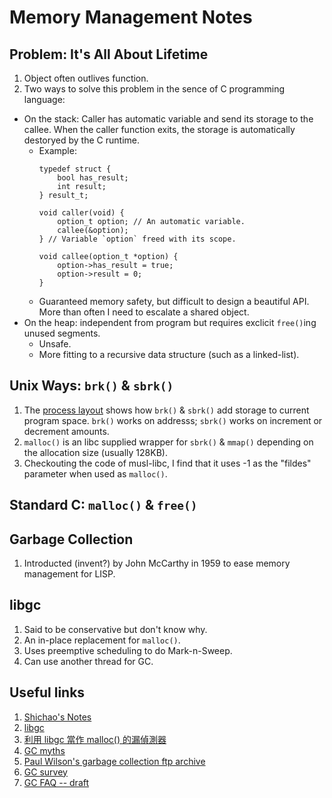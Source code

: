 # Memory Management Notes

## Problem: It's All About Lifetime

1. Object often outlives function.
2. Two ways to solve this problem in the sence of C programming language:
  - On the stack: Caller has automatic variable and send its storage to the callee. When the caller function exits, the storage is automatically destoryed by the C runtime.
    - Example:
      ```
      typedef struct {
          bool has_result;
          int result;
      } result_t;
      
      void caller(void) {
          option_t option; // An automatic variable.
          callee(&option);
      } // Variable `option` freed with its scope.
      
      void callee(option_t *option) {
          option->has_result = true;
          option->result = 0;
      }
      ```      
    - Guaranteed memory safety, but difficult to design a beautiful API. More than often I need to escalate a shared object.
  - On the heap: independent from program but requires exclicit `free()`ing unused segments.
    - Unsafe.
    - More fitting to a recursive data structure (such as a linked-list).

## Unix Ways: `brk()` & `sbrk()`

1. The [process layout](https://notes.shichao.io/tlpi/ch7/) shows how `brk()` & `sbrk()` add storage to current program space. `brk()` works on addresss; `sbrk()` works on increment or decrement amounts.
2. `malloc()` is an libc supplied wrapper for `sbrk()` & `mmap()` depending on the allocation size (usually 128KB).
3. Checkouting the code of musl-libc, I find that it uses -1 as the "fildes" parameter when used as `malloc()`.

## Standard C: `malloc()` & `free()`

## Garbage Collection

1. Introducted (invent?) by John McCarthy in 1959 to ease memory management for LISP.

## libgc

1. Said to be conservative but don't know why.
2. An in-place replacement for `malloc()`.
3. Uses preemptive scheduling to do Mark-n-Sweep.
4. Can use another thread for GC.

## Useful links

1. [Shichao's Notes](https://notes.shichao.io/tlpi/ch7/)
2. [libgc](http://www.hboehm.info/gc/)
3. [利用 libgc 當作 malloc() 的漏偵測器](http://blog.csdn.net/freedom2028/article/details/4383838)
4. [GC myths](http://www.hboehm.info/gc/myths.ps)
5. [Paul Wilson's garbage collection ftp archive](ftp://ftp.cs.utexas.edu/pub/garbage/)
6. [GC survey](ftp://ftp.cs.utexas.edu/pub/garbage/gcsurvey.ps)
7. [GC FAQ -- draft](http://www.iecc.com/gclist/GC-faq.html)
